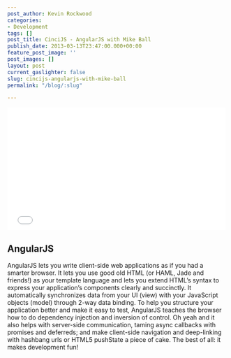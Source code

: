 ```yaml
---
post_author: Kevin Rockwood
categories:
- Development
tags: []
post_title: CinciJS - AngularJS with Mike Ball
publish_date: 2013-03-13T23:47:00.000+00:00
feature_post_image: ''
post_images: []
layout: post
current_gaslighter: false
slug: cincijs-angularjs-with-mike-ball
permalink: "/blog/:slug"

---
```

<iframe width="500" height="281" src="//www.youtube.com/embed/WYZlzsnpQFE?wmode=transparent&autohide=1&egm=0&hd=1&iv_load_policy=3&modestbranding=1&rel=0&showinfo=0&showsearch=0" frameborder="0" allowfullscreen></iframe>

## AngularJS

AngularJS lets you write client-side web applications as if you had a smarter browser. It lets you use good old HTML (or HAML, Jade and friends!) as your template language and lets you extend HTML’s syntax to express your application’s components clearly and succinctly. It automatically synchronizes data from your UI (view) with your JavaScript objects (model) through 2-way data binding. To help you structure your application better and make it easy to test, AngularJS teaches the browser how to do dependency injection and inversion of control. Oh yeah and it also helps with server-side communication, taming async callbacks with promises and deferreds; and make client-side navigation and deep-linking with hashbang urls or HTML5 pushState a piece of cake. The best of all: it makes development fun!
